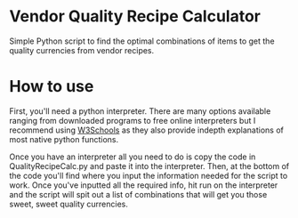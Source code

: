 # Vendor Quality Recipe Calculator
Simple Python script to find the optimal combinations of items to get the quality currencies from vendor recipes.

# How to use
First, you'll need a python interpreter. There are many options available ranging from downloaded programs to free online interpreters but I recommend using [W3Schools](https://www.w3schools.com/python/trypython.asp?filename=demo_default) as they also provide indepth explanations of most native python functions.

Once you have an interpreter all you need to do is copy the code in QualityRecipeCalc.py and paste it into the interpreter. Then, at the bottom of the code you'll find where you input the information needed for the script to work. Once you've inputted all the required info, hit run on the interpreter and the script will spit out a list of combinations that will get you those sweet, sweet quality currencies.
